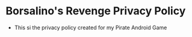 # Borsalino's Revenge Privacy Policy
- This si the privacy policy created for my Pirate Android Game
